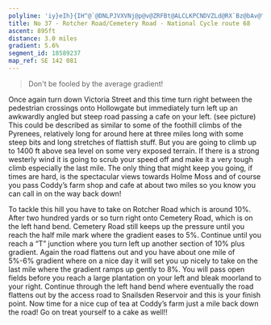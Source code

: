 ```yaml
---
polyline: 'iy}eIh}{IH^@`@DNLPJVXVNj@p@v@ZRFBt@ALCLKPCNDVZLd@RX`Bz@bAv@^n@Lb@Ff@TvAhA`Cd@t@\Zz@`@PPTNXr@~@zAfAdCf@v@`@ZPBv@B`@PHb@X~@ZvBJh@h@lBLXnAfCVXTTtA~B^`@NZXb@hBxD^p@v@bATFFCRU\m@PSd@[zBk@J?JFNLRZx@vBZd@hBtDfCtEn@rA^j@f@r@TJXR~DrD~@fA\t@TXlDpEj@d@LFf@\tArA`Az@rBfAd@PbAf@dBl@rCp@bF~Ab@DtB\~@BjAPpAFPD~@d@LB\?xC_Br@Ut@c@bA]`CcA|Ai@bCeAb@KvAm@NEx@_@nCcA`Bq@`Ba@^Gr@Gd@M\@j@E`C]fGq@f@IrAOv@Ef@I\QRSPUd@_An@eBn@uBXs@t@oAjA}C\kA|@oBVkALaBRqA^_BPiAVgC?c@'
title: No 37 - Rotcher Road/Cemetery Road - National Cycle route 68
ascent: 895ft
distance: 3.0 miles
gradient: 5.6%
segment_id: 18589237
map_ref: SE 142 081
---
```


> Don't be fooled by the average gradient!

Once again turn down Victoria Street and this time turn right between the pedestrian
crossings onto Hollowgate but immediately turn left up an awkwardly angled but steep road
passing a cafe on your left. (see picture)
This could be described as similar to some of the foothill climbs of the Pyrenees, relatively
long for around here at three miles long with some steep bits and long stretches of flattish
stuff. But you are going to climb up to 1400 ft above sea level on some very exposed terrain.
If there is a strong westerly wind it is going to scrub your speed off and make it a very tough
climb especially the last mile. The only thing that might keep you going, if times are hard, is
the spectacular views towards Holme Moss and of course you pass Coddy’s farm shop and
cafe at about two miles so you know you can call in on the way back down!

To tackle this hill you have to take on Rotcher Road which is around 10%. After two hundred
yards or so turn right onto Cemetery Road, which is on the left hand bend. Cemetery Road
still keeps up the pressure until you reach the half mile mark where the gradient eases to
5%. Continue until you reach a “T” junction where you turn left up another section of 10%
plus gradient. Again the road flattens out and you have about one mile of 5%-6% gradient
where on a nice day it will set you up nicely to take on the last mile where the gradient
ramps up gently to 8%. You will pass open fields before you reach a large plantation on your
left
and
bleak
moorland
to
your
right.
Continue
through
the
left
hand
bend
where
eventually the road flattens out by the access road to Snailsden Reservoir and this is your
finish point. Now time for a nice cup of tea at Coddy’s farm just a mile back down the road!
Go on treat yourself to a cake as well!!



